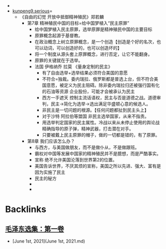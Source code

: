 - 
- [kunpeng9.serious](kunpeng9.serious.md)=
    - 《自由的幻觉 开放中抵御精神殖民》郑若麟
        - 第7章 精神殖民中国的目标=给中国梦植入“民主原罪”
            - 给中国梦植入民主原罪，选举原罪是精神殖民中国的主要目标
            - 原罪概念起源于基督教。
            - 在政治概念上树立原罪概念，是一个创造【创造是个好的名次，也可以动词，可以创造好的，也可以创造坏的】
            - 将一个制度从源头套上原罪概念，进行否定，让它不能翻身。
            - 原罪的关键就在于选举。
            - 法国 伊格纳乔 拉莫 《量身定制的民主》
                - 有了自由选举+选举结果必须符合美国的意愿
                - 不符合=独裁。委内瑞拉、俄罗斯都是普选上台，但不符合美国意愿，被定义为民主阻碍。除非委内瑞拉归还被强行国有化的石油等资源 企业股份，可能才会被承认为民主
                - 西方一手遮天 控制主流话语权，民主与否是道德之战。道德审判，民主→简化为选举→选出满足华盛顿心意的候选人。
                - 非民主是一切问题的根源。【任何问题都扯到民主头上】
                - 对于沙特 阿拉伯等盟国 非民主选举国家，从来不指责。
                - 用选举判定国家的民主属性。冷战以来从未停止使用的舆论战  精确指导的原子弹，精神武器，打击潜在对手。
                - 只要被戴上民主原罪的帽子，做的一切都是错的，有了原罪。
        - 第8章 我们应该怎么办？
            - 与西方，与美国做朋友，而不是做仆从，不是做跟班。
            - 霸权对中国等发展中国家的精神殖民并不是臆想，而是严酷事实。
            - 宣称 绝不允许美国沦落到世界第2的位置。
            - 美国告诉世界，不厌其烦的宣称，美国之所以先进、强大、富有是因为实施了民主
            - 民主的秘方
            - 
            - 

# Backlinks
## [毛泽东选集：第一卷](毛泽东选集：第一卷.md)
- [June 1st, 2021](June 1st, 2021.md)

